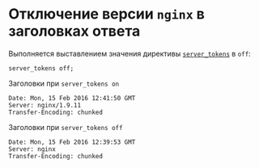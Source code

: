 # Отключение версии `nginx` в заголовках ответа

Выполняется выставлением значения директивы [`server_tokens`](http://nginx.org/ru/docs/http/ngx_http_core_module.html#server_tokens) в `off`:

    server_tokens off;

Заголовки при `server_tokens on`

    Date: Mon, 15 Feb 2016 12:41:50 GMT
    Server: nginx/1.9.11
    Transfer-Encoding: chunked

Заголовки при `server_tokens off`

    Date: Mon, 15 Feb 2016 12:39:53 GMT
    Server: nginx
    Transfer-Encoding: chunked
